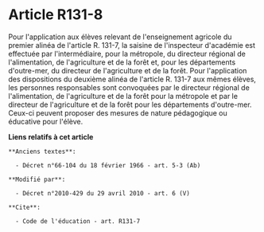 # Article R131-8

Pour l'application aux élèves relevant de l'enseignement agricole du premier alinéa de l'article R. 131-7, la saisine de
l'inspecteur d'académie est effectuée par l'intermédiaire, pour la métropole, du         directeur régional de
l'alimentation, de l'agriculture et de la forêt  et, pour les départements d'outre-mer, du directeur de l'agriculture et de
la forêt. Pour l'application des dispositions du deuxième alinéa de l'article R. 131-7 aux mêmes élèves, les personnes
responsables sont convoquées par le         directeur régional de l'alimentation, de l'agriculture et de la forêt  pour la
métropole et par le directeur de l'agriculture et de la forêt pour les départements d'outre-mer. Ceux-ci peuvent proposer des
mesures de nature pédagogique ou éducative pour l'élève.

**Liens relatifs à cet article**

	**Anciens textes**:

	  - Décret n°66-104 du 18 février 1966 - art. 5-3 (Ab)

	**Modifié par**:

	  - Décret n°2010-429 du 29 avril 2010 - art. 6 (V)

	**Cite**:

	  - Code de l'éducation - art. R131-7
